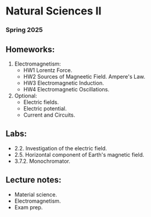 # Natural Sciences II
### Spring 2025

## Homeworks:
1. Electromagnetism:
   * HW1 Lorentz Force.
   * HW2 Sources of Magneetic Field. Ampere's Law.
   * HW3 Electromagnetic Induction.
   * HW4 Electromagnetic Oscillations.
2. Optional:
   * Electric fields.
   * Electric potential.
   * Current and Circuits.

## Labs:
* 2.2. Investigation of the electric field.
* 2.5. Horizontal component of Earth's magnetic field.
* 3.7.2. Monochromator.

## Lecture notes:
* Material science.
* Electromagnetism.
* Exam prep.
